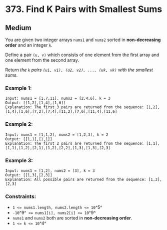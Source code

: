 # 373. Find K Pairs with Smallest Sums


## Medium

You are given two integer arrays `nums1` and `nums2` sorted in **non-decreasing order** and an integer `k`.

Define a pair `(u, v)` which consists of one element from the first array and one element from the second array.

Return *the `k` pairs `(u1, v1), (u2, v2), ..., (uk, vk)` with the smallest sums*.

### Example 1:
```console
Input: nums1 = [1,7,11], nums2 = [2,4,6], k = 3
Output: [[1,2],[1,4],[1,6]]
Explanation: The first 3 pairs are returned from the sequence: [1,2],[1,4],[1,6],[7,2],[7,4],[11,2],[7,6],[11,4],[11,6]
```

### Example 2:
```console
Input: nums1 = [1,1,2], nums2 = [1,2,3], k = 2
Output: [[1,1],[1,1]]
Explanation: The first 2 pairs are returned from the sequence: [1,1],[1,1],[1,2],[2,1],[1,2],[2,2],[1,3],[1,3],[2,3]
```

### Example 3:
```console
Input: nums1 = [1,2], nums2 = [3], k = 3
Output: [[1,3],[2,3]]
Explanation: All possible pairs are returned from the sequence: [1,3],[2,3]
```

### Constraints:

- `1 <= nums1.length, nums2.length <= 10`^5^
- `-10`^9^` <= nums1[i], nums2[i] <= 10`^9^
- `nums1` and `nums2` both are sorted in **non-decreasing order**.
- `1 <= k <= 10`^4^